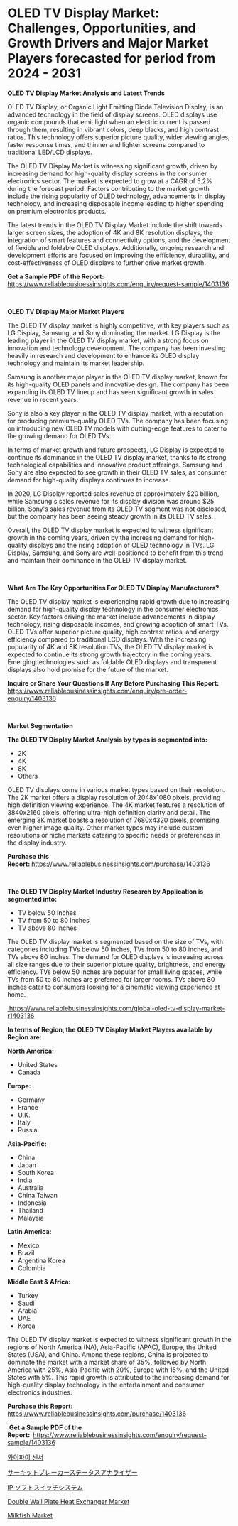 <p><h1>OLED TV Display Market: Challenges, Opportunities, and Growth Drivers and Major Market Players forecasted for period from 2024 - 2031</h1></p><p><strong>OLED TV Display Market Analysis and Latest Trends</strong></p>
<p><p>OLED TV Display, or Organic Light Emitting Diode Television Display, is an advanced technology in the field of display screens. OLED displays use organic compounds that emit light when an electric current is passed through them, resulting in vibrant colors, deep blacks, and high contrast ratios. This technology offers superior picture quality, wider viewing angles, faster response times, and thinner and lighter screens compared to traditional LED/LCD displays.</p><p>The OLED TV Display Market is witnessing significant growth, driven by increasing demand for high-quality display screens in the consumer electronics sector. The market is expected to grow at a CAGR of 5.2% during the forecast period. Factors contributing to the market growth include the rising popularity of OLED technology, advancements in display technology, and increasing disposable income leading to higher spending on premium electronics products.</p><p>The latest trends in the OLED TV Display Market include the shift towards larger screen sizes, the adoption of 4K and 8K resolution displays, the integration of smart features and connectivity options, and the development of flexible and foldable OLED displays. Additionally, ongoing research and development efforts are focused on improving the efficiency, durability, and cost-effectiveness of OLED displays to further drive market growth.</p></p>
<p><strong>Get a Sample PDF of the Report:&nbsp;</strong> <a href="https://www.reliablebusinessinsights.com/enquiry/request-sample/1403136">https://www.reliablebusinessinsights.com/enquiry/request-sample/1403136</a></p>
<p>&nbsp;</p>
<p><strong>OLED TV Display Major Market Players</strong></p>
<p><p>The OLED TV display market is highly competitive, with key players such as LG Display, Samsung, and Sony dominating the market. LG Display is the leading player in the OLED TV display market, with a strong focus on innovation and technology development. The company has been investing heavily in research and development to enhance its OLED display technology and maintain its market leadership.</p><p>Samsung is another major player in the OLED TV display market, known for its high-quality OLED panels and innovative design. The company has been expanding its OLED TV lineup and has seen significant growth in sales revenue in recent years.</p><p>Sony is also a key player in the OLED TV display market, with a reputation for producing premium-quality OLED TVs. The company has been focusing on introducing new OLED TV models with cutting-edge features to cater to the growing demand for OLED TVs.</p><p>In terms of market growth and future prospects, LG Display is expected to continue its dominance in the OLED TV display market, thanks to its strong technological capabilities and innovative product offerings. Samsung and Sony are also expected to see growth in their OLED TV sales, as consumer demand for high-quality displays continues to increase.</p><p>In 2020, LG Display reported sales revenue of approximately $20 billion, while Samsung's sales revenue for its display division was around $25 billion. Sony's sales revenue from its OLED TV segment was not disclosed, but the company has been seeing steady growth in its OLED TV sales.</p><p>Overall, the OLED TV display market is expected to witness significant growth in the coming years, driven by the increasing demand for high-quality displays and the rising adoption of OLED technology in TVs. LG Display, Samsung, and Sony are well-positioned to benefit from this trend and maintain their dominance in the OLED TV display market.</p></p>
<p>&nbsp;</p>
<p><strong>What Are The Key Opportunities For OLED TV Display Manufacturers?</strong></p>
<p><p>The OLED TV display market is experiencing rapid growth due to increasing demand for high-quality display technology in the consumer electronics sector. Key factors driving the market include advancements in display technology, rising disposable incomes, and growing adoption of smart TVs. OLED TVs offer superior picture quality, high contrast ratios, and energy efficiency compared to traditional LCD displays. With the increasing popularity of 4K and 8K resolution TVs, the OLED TV display market is expected to continue its strong growth trajectory in the coming years. Emerging technologies such as foldable OLED displays and transparent displays also hold promise for the future of the market.</p></p>
<p><strong>Inquire or Share Your Questions If Any Before Purchasing This Report:</strong> <a href="https://www.reliablebusinessinsights.com/enquiry/pre-order-enquiry/1403136">https://www.reliablebusinessinsights.com/enquiry/pre-order-enquiry/1403136</a></p>
<p>&nbsp;</p>
<p><strong>Market Segmentation</strong></p>
<p><strong>The OLED TV Display Market Analysis by types is segmented into:</strong></p>
<p><ul><li>2K</li><li>4K</li><li>8K</li><li>Others</li></ul></p>
<p><p>OLED TV displays come in various market types based on their resolution. The 2K market offers a display resolution of 2048x1080 pixels, providing high definition viewing experience. The 4K market features a resolution of 3840x2160 pixels, offering ultra-high definition clarity and detail. The emerging 8K market boasts a resolution of 7680x4320 pixels, promising even higher image quality. Other market types may include custom resolutions or niche markets catering to specific needs or preferences in the display industry.</p></p>
<p><strong>Purchase this Report:&nbsp;</strong><a href="https://www.reliablebusinessinsights.com/purchase/1403136">https://www.reliablebusinessinsights.com/purchase/1403136</a></p>
<p>&nbsp;</p>
<p><strong>The OLED TV Display Market Industry Research by Application is segmented into:</strong></p>
<p><ul><li>TV below 50 Inches</li><li>TV from 50 to 80 Inches</li><li>TV above 80 Inches</li></ul></p>
<p><p>The OLED TV display market is segmented based on the size of TVs, with categories including TVs below 50 inches, TVs from 50 to 80 inches, and TVs above 80 inches. The demand for OLED displays is increasing across all size ranges due to their superior picture quality, brightness, and energy efficiency. TVs below 50 inches are popular for small living spaces, while TVs from 50 to 80 inches are preferred for larger rooms. TVs above 80 inches cater to consumers looking for a cinematic viewing experience at home.</p></p>
<p><a href="https://www.reliablebusinessinsights.com/global-oled-tv-display-market-r1403136">&nbsp;https://www.reliablebusinessinsights.com/global-oled-tv-display-market-r1403136</a></p>
<p><strong>In terms of Region, the OLED TV Display Market Players available by Region are:</strong></p>
<p>
    <p> <strong> North America: </strong>
        <ul>
            <li>United States</li>
            <li>Canada</li>
        </ul>
        </p> 
    <p> <strong> Europe: </strong>
        <ul>
            <li>Germany</li>
            <li>France</li>
            <li>U.K.</li>
            <li>Italy</li>
            <li>Russia</li>
        </ul>
        </p> 
    <p> <strong> Asia-Pacific: </strong>
        <ul>
            <li>China</li>
            <li>Japan</li>
            <li>South Korea</li>
            <li>India</li>
            <li>Australia</li>
            <li>China Taiwan</li>
            <li>Indonesia</li>
            <li>Thailand</li>
            <li>Malaysia</li>
        </ul>
        </p> 
    <p> <strong> Latin America: </strong>
        <ul>
            <li>Mexico</li>
            <li>Brazil</li>
            <li>Argentina Korea</li>
            <li>Colombia</li>
        </ul>
        </p> 
    <p> <strong> Middle East & Africa: </strong>
        <ul>
            <li>Turkey</li>
            <li>Saudi</li>
            <li>Arabia</li>
            <li>UAE</li>
            <li>Korea</li>
        </ul>
    </p>
    </p>
<p><p>The OLED TV display market is expected to witness significant growth in the regions of North America (NA), Asia-Pacific (APAC), Europe, the United States (USA), and China. Among these regions, China is projected to dominate the market with a market share of 35%, followed by North America with 25%, Asia-Pacific with 20%, Europe with 15%, and the United States with 5%. This rapid growth is attributed to the increasing demand for high-quality display technology in the entertainment and consumer electronics industries.</p></p>
<p><strong>Purchase this Report: </strong><a href="https://www.reliablebusinessinsights.com/purchase/1403136">https://www.reliablebusinessinsights.com/purchase/1403136</a></p>
<p>&nbsp;<strong>Get a Sample PDF of the Report:&nbsp;&nbsp;</strong><a href="https://www.reliablebusinessinsights.com/enquiry/request-sample/1403136">https://www.reliablebusinessinsights.com/enquiry/request-sample/1403136</a></p>
<p><strong></strong></p>
<p><p><a href="https://github.com/camron674/Market-Research-Report-List-1/blob/main/3642083124433.md">와이파이 센서</a></p><p><a href="https://github.com/oqxogxyvqe90775/Market-Research-Report-List-2/blob/main/5550677114236.md">サーキットブレーカーステータスアナライザー</a></p><p><a href="https://medium.com/@botello1manuel/ip%E3%82%BD%E3%83%95%E3%83%88%E3%82%B9%E3%82%A4%E3%83%83%E3%83%81%E3%82%B7%E3%82%B9%E3%83%86%E3%83%A0%E3%81%AE%E5%B8%82%E5%A0%B4%E3%83%AC%E3%83%9D%E3%83%BC%E3%83%88%E3%81%AF-%E3%81%93%E3%81%AE%E5%B8%82%E5%A0%B4%E3%81%AE%E6%9C%80%E6%96%B0%E3%83%88%E3%83%AC%E3%83%B3%E3%83%89%E3%82%84%E6%88%90%E9%95%B7%E6%A9%9F%E4%BC%9A%E3%82%92%E6%98%8E%E3%82%89%E3%81%8B%E3%81%AB%E3%81%97%E3%81%A6%E3%81%84%E3%81%BE%E3%81%99-e27f99dbbbfd">IP ソフトスイッチシステム</a></p><p><a href="https://github.com/shotows/Market-Research-Report-List-3/blob/main/double-wall-plate-heat-exchanger-market.md">Double Wall Plate Heat Exchanger Market</a></p><p><a href="https://issuu.com/reportprime-2/docs/milkfish-market-size-2030.pptx">Milkfish Market</a></p></p>